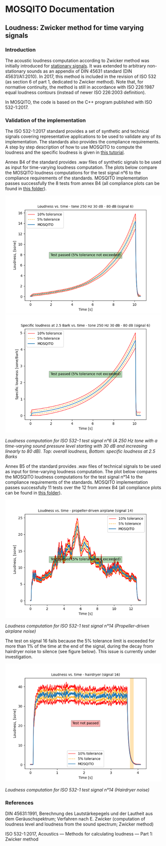 # MOSQITO Documentation
## Loudness: Zwicker method for time varying signals

### Introduction
The acoustic loudness computation according to Zwicker method was initially introduced for [stationary signals](./loudness_zwst.md). It was extended to arbitrary non-stationary sounds as an appendix of DIN 45631 standard (DIN 45631/A1:2010). In 2017, this method is included in the revision of ISO 532 (as section 6 of part 1, dedicated to Zwicker method). Note that, for normative continuity, the method is still in accordance with ISO 226:1987 equal loudness contours (instead of newer ISO 226:2003 definition).

In MOSQITO, the code is based on the C++ program published with ISO 532-1:2017.

### Validation of the implementation
The ISO 532-1:2017 standard provides a set of synthetic and technical signals covering representative applications to be used to validate any of its implementation. The standards also provides the compliance requirements. A step by step description of how to use MOSQITO to compute the loudness and the specific loudness is given in [this tutorial](../tutorials/tuto_loudness_zwtv.ipynb).

Annex B4 of the standard provides .wav files of synthetic signals to be used as input for time-varying loudness computation. The plots below compare the MOSQITO loudness computations for the test signal n°6 to the compliance requirements of the standards. MOSQITO implementation passes successfully the 8 tests from annex B4 (all compliance plots can be found in [this folder](../validations/sq_metrics/loudness_zwtv/output)). 

![](../validations/sq_metrics/loudness_zwtv/output/validation_loudness_zwtv_Test_signal_6_(tone_250_Hz_30_dB_-_80_dB)_Loudness.png)
![](../validations/sq_metrics/loudness_zwtv/output/validation_loudness_zwtv_Test_signal_6_(tone_250_Hz_30_dB_-_80_dB)_Specific.png)

*Loudness computation for ISO 532-1 test signal n°6 (A 250 Hz tone with a time-varying sound pressure level starting with 30 dB and increasing linearly to 80 dB). Top: overall loudness, Bottom: specific loudness at 2.5 Barks*

Annex B5 of the standard provides .wav files of technical signals to be used as input for time-varying loudness computation. The plot below compares the MOSQITO loudness computations for the test signal n°14 to the compliance requirements of the standards. MOSQITO implementation passes successfully 11 tests over the 12 from annex B4 (all compliance plots can be found in [this folder](../validations/sq_metrics/loudness_zwtv/output)). 

![](../validations/sq_metrics/loudness_zwtv/output/validation_loudness_zwtv_Test_signal_14_(propeller-driven_airplane)_Loudness.png)

*Loudness computation for ISO 532-1 test signal n°14 (Propeller-driven airplane noise)*

The test on signal 16 fails because the 5% tolerance limit is exceeded for more than 1% of the time at the end of the signal, during the decay from hairdryer noise to silence (see figure below). This issue is currently under investigation.

![](../validations/sq_metrics/loudness_zwtv/output/FAILED_validation_loudness_zwtv_Test_signal_16_(hairdryer)_Loudness.png)

*Loudness computation for ISO 532-1 test signal n°14 (Hairdryer noise)*

### References
DIN 45631:1991, Berechnung des Lautstärkepegels und der Lautheit aus dem Geräuschspektrum; Verfahren nach E. Zwicker (computation of loudness level and loudness from the sound spectrum; Zwicker method)

ISO 532-1:2017, Acoustics — Methods for calculating
loudness — Part 1: Zwicker method

